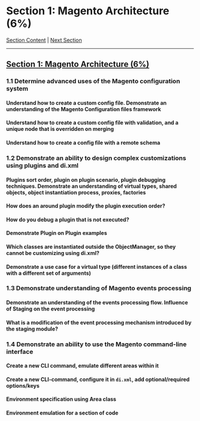 # Section 1: Magento Architecture (6%)

[Section Content](./content.md) | [Next Section](./2.md)

-----


## [Section 1: Magento Architecture (6%)](./1.md)

### **1.1**  Determine advanced uses of the Magento configuration system

#### **Understand how to create a custom config file. Demonstrate an understanding of the Magento Configuration files framework**

#### **Understand how to create a custom config file with validation, and a unique node that is overridden on merging**

#### **Understand how to create a config file with a remote schema**

### **1.2**  Demonstrate an ability to design complex customizations using plugins and di.xml

#### **Plugins sort order, plugin on plugin scenario, plugin debugging techniques. Demonstrate an understanding of virtual types, shared objects, object instantiation process, proxies, factories**

#### **How does an around plugin modify the plugin execution order?**

#### **How do you debug a plugin that is not executed?**

#### **Demonstrate Plugin on Plugin examples**

#### **Which classes are instantiated outside the ObjectManager, so they cannot be customizing using di.xml?**

#### **Demonstrate a use case for a virtual type (different instances of a class with a different set of arguments)**

### **1.3**  Demonstrate understanding of Magento events processing

#### **Demonstrate an understanding of the events processing flow. Influence of Staging on the event processing**

#### **What is a modification of the event processing mechanism introduced by the staging module?**

### **1.4**  Demonstrate an ability to use the Magento command-line interface

#### **Create a new CLI command, emulate different areas within it**

#### **Create a new CLI-command, configure it in `di.xml`, add optional/required options/keys**

#### **Environment specification using Area class**

#### **Environment emulation for a section of code**

